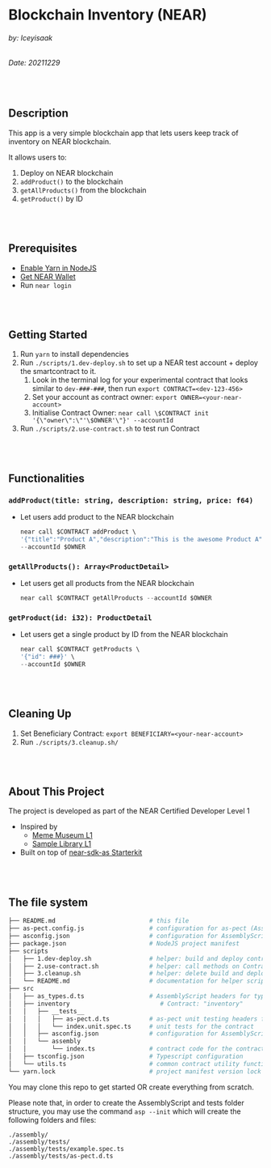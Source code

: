 # Blockchain Inventory (NEAR)
###### by: Iceyisaak 
###### Date: 20211229
<br>

## Description

This app is a very simple blockchain app that lets users keep track of inventory on NEAR blockchain.
 
It allows users to:

1. Deploy on NEAR blockchain
2. `addProduct()` to the blockchain
3. `getAllProducts()` from the blockchain
4. `getProduct()` by ID
<br>
<br>

## Prerequisites
- [Enable Yarn in NodeJS](https://yarnpkg.com/getting-started/install)
- [Get NEAR Wallet](https://wallet.testnet.near.org/)
- Run `near login`
<br>
<br>

## Getting Started
1. Run `yarn` to install dependencies
2. Run `./scripts/1.dev-deploy.sh` to set up a NEAR test account + deploy the smartcontract to it.
   1. Look in the terminal log for your experimental contract that looks similar to `dev-###-###`, then run `export CONTRACT=<dev-123-456>`
   2. Set your account as contract owner: `export OWNER=<your-near-account>`
   3. Initialise Contract Owner: `near call \$CONTRACT init '{\"owner\":\"'\$OWNER'\"}' --accountId`
3. Run `./scripts/2.use-contract.sh` to test run Contract
<br>
<br>

## Functionalities

### `addProduct(title: string, description: string, price: f64)`

- Let users add product to the NEAR blockchain
  
  ```ts
  near call $CONTRACT addProduct \
  '{"title":"Product A","description":"This is the awesome Product A","price":9.99}' \
  --accountId $OWNER
  ```

### `getAllProducts(): Array<ProductDetail>`

- Let users get all products from the NEAR blockchain
  
  ```ts
  near call $CONTRACT getAllProducts --accountId $OWNER
  ```

### `getProduct(id: i32): ProductDetail`

- Let users get a single product by ID from the NEAR blockchain

  ```ts
  near call $CONTRACT getProducts \
  '{"id": ###}' \
  --accountId $OWNER
  ```
<br>
<br>


## Cleaning Up
1. Set Beneficiary Contract: `export BENEFICIARY=<your-near-account>`
2. Run `./scripts/3.cleanup.sh/`
<br>
<br>

## About This Project
The project is developed as part of the NEAR Certified Developer Level 1
- Inspired by 
  - [Meme Museum L1](https://github.com/Learn-NEAR/NCD.L1.sample--meme-museum)
  - [Sample Library L1](https://github.com/Learn-NEAR/NCD.L1.sample--library)
- Built on top of [near-sdk-as Starterkit](https://github.com/Learn-NEAR/starter--near-sdk-as) 
<br>
<br>

## The file system

```sh
├── README.md                          # this file
├── as-pect.config.js                  # configuration for as-pect (AssemblyScript unit testing)
├── asconfig.json                      # configuration for AssemblyScript compiler (supports multiple contracts)
├── package.json                       # NodeJS project manifest
├── scripts
│   ├── 1.dev-deploy.sh                # helper: build and deploy contracts
│   ├── 2.use-contract.sh              # helper: call methods on ContractPromise
│   ├── 3.cleanup.sh                   # helper: delete build and deploy artifacts
│   └── README.md                      # documentation for helper scripts
├── src
│   ├── as_types.d.ts                  # AssemblyScript headers for type hints
│   ├── inventory                         # Contract: "inventory"
│   │   ├── __tests__
│   │   │   ├── as-pect.d.ts           # as-pect unit testing headers for type hints
│   │   │   └── index.unit.spec.ts     # unit tests for the contract
│   │   ├── asconfig.json              # configuration for AssemblyScript compiler (one per contract)
│   │   └── assembly
│   │       └── index.ts               # contract code for the contract
│   ├── tsconfig.json                  # Typescript configuration
│   └── utils.ts                       # common contract utility functions
└── yarn.lock                          # project manifest version lock
```

You may clone this repo to get started OR create everything from scratch.

Please note that, in order to create the AssemblyScript and tests folder structure, you may use the command `asp --init` which will create the following folders and files:

```
./assembly/
./assembly/tests/
./assembly/tests/example.spec.ts
./assembly/tests/as-pect.d.ts
```

